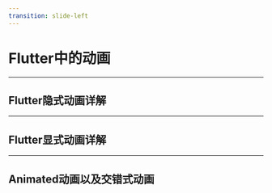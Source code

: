 ```yaml
---
transition: slide-left
---
```


# Flutter中的动画

---

## Flutter隐式动画详解

--- 

## Flutter显式动画详解

---

## Animated动画以及交错式动画 